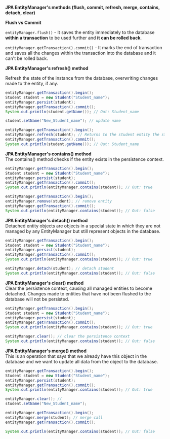 **JPA EntityManager's methods (flush, commit, refresh, merge, contains, detach, clear)**

**Flush vs Commit**

`entityManager.flush()` - It saves the entity immediately to the database **within a transaction** to be used 
further and **it can be rolled back**.

`entityManager.getTransaction().commit()` - It marks the end of transaction and saves all the changes within the transaction 
into the database and it can't be rolled back.

**JPA EntityManager's refresh() method**

Refresh the state of the instance from the database, overwriting changes made to the entity, if any.

```java
entityManager.getTransaction().begin();
Student student = new Student("Student_name");
entityManager.persist(student);
entityManager.getTransaction().commit();
System.out.println(student.getName()); // Out: Student_name

student.setName("New_Student_name"); // update name

entityManager.getTransaction().begin();
entityManager.refresh(student); // Returns to the student entity the state the entity has in the database
entityManager.getTransaction().commit();
System.out.println(student.getName()); // Out: Student_name
```

**JPA EntityManager's contains() method**  
The contains() method checks if the entity exists in the persistence context.

```java
entityManager.getTransaction().begin();
Student student = new Student("Student_name");
entityManager.persist(student);
entityManager.getTransaction().commit();
System.out.println(entityManager.contains(student)); // Out: true

entityManager.getTransaction().begin();
entityManager.remove(student); // remove entity
entityManager.getTransaction().commit();
System.out.println(entityManager.contains(student)); // Out: false
```

**JPA EntityManager's detach() method**  
Detached entity objects are objects in a special state in which they are not managed by 
any EntityManager but still represent objects in the database.

```java
entityManager.getTransaction().begin();
Student student = new Student("Student_name");
entityManager.persist(student);
entityManager.getTransaction().commit();
System.out.println(entityManager.contains(student)); // Out: true

entityManager.detach(student); // detach student
System.out.println(entityManager.contains(student)); // Out: false
```

**JPA EntityManager's clear() method**  
Clear the persistence context, causing all managed entities to become detached. 
Changes made to entities that have not been flushed to the database will not be persisted.

```java
entityManager.getTransaction().begin();
Student student = new Student("Student_name");
entityManager.persist(student);
entityManager.getTransaction().commit();
System.out.println(entityManager.contains(student)); // Out: true

entityManager.clear(); // clear the persistence context
System.out.println(entityManager.contains(student)); // Out: false
```

**JPA EntityManager's merge() method**  
This is an operation that says that we already have this object in the database and 
we want to update all data from the object to the database.

```java
entityManager.getTransaction().begin();
Student student = new Student("Student_name");
entityManager.persist(student);
entityManager.getTransaction().commit();
System.out.println(entityManager.contains(student)); // Out: true

entityManager.clear(); // 
student.setName("New_Student_name");

entityManager.getTransaction().begin();
entityManager.merge(student); // merge call 
entityManager.getTransaction().commit();

System.out.println(entityManager.contains(student)); // Out: false
```